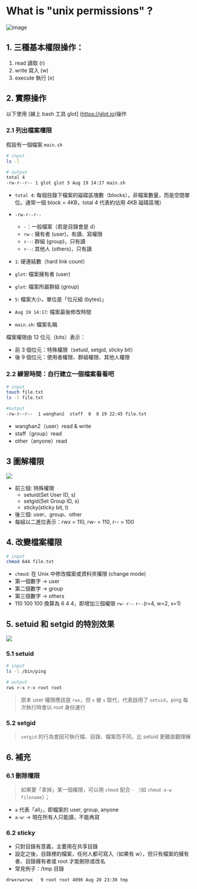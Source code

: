 # What is "unix permissions" ?

![image](https://wizardzines.com/images/uploads/permissions.png)

## 1. 三種基本權限操作：
1. read 讀取 (r)
2. write 寫入 (w)
3. execute 執行 (x)


## 2. 實際操作
以下使用 [線上 bash 工具 glot] (https://glot.io)操作

### 2.1 列出檔案權限
假設有一個檔案 `main.sh`
```bash
# input
ls -l

# output
total 4
-rw-r--r-- 1 glot glot 5 Aug 19 14:17 main.sh
```
- `total 4`: 每個目錄下檔案的磁碟區塊數（blocks），非檔案數量，而是空間單位。通常一個 block = 4KB，total 4 代表約佔用 4KB 磁碟區塊）
- `-rw-r--r--`
  * `-`：一般檔案（若是目錄會是 d）
  * `rw-`: 擁有者 (user)，有讀、寫權限
  * `r--`: 群組 (group)，只有讀
  * `r--`: 其他人 (others)，只有讀


- `1`: 硬連結數（hard link count）
- `glot`: 檔案擁有者 (user)
- `glot`: 檔案所屬群組 (group)
- `5`: 檔案大小，單位是「位元組 (bytes)」
- `Aug 19 14:17`: 檔案最後修改時間
- `main.sh`: 檔案名稱

檔案權限由 12 位元（bits）表示：
- 前 3 個位元：特殊權限（setuid, setgid, sticky bit）
- 後 9 個位元：使用者權限、群組權限、其他人權限

### 2.2 練習時間：自行建立一個檔案看看吧
```bash
# input
touch file.txt
ls -l file.txt

#output
-rw-r--r--  1 wanghan2  staff  0  8 19 22:45 file.txt
```

* wanghan2（user）read & write
* staff（group）read
* other（anyone）read

## 3 圖解權限
![](https://i.meee.com.tw/ve5isma.png)
* 前三個: 特殊權限
  * setuid(Set User ID, s)
  * setgid(Set Group ID, s)
  * sticky(sticky bit, t)
* 後三個:  user、group、other
* 每組以二進位表示：rwx = 110, rw- = 110, r-- = 100

## 4. 改變檔案權限
```bash
# input
chmod 644 file.txt
```
* `chmod`: 在 Unix 中修改檔案或資料夾權限 (change mode)
* 第一個數字 -> user
* 第二個數字 -> group
* 第三個數字 -> others
* 110 100 100 換算為 6 4 4，即增加三個權限 `rw-` `r--` `r--`(r=4, w=2, x=1)


## 5. setuid 和 setgid 的特別效果
![](https://i.meee.com.tw/sPTUGAD.png)
### 5.1 setuid
```bash
# input
ls -l /bin/ping

# output
rws r-x r-x root root
```
> 原本 user 權限應該是 `rwx`，但 `x` 被 `s` 取代，代表啟用了 `setuid`，ping 每次執行時會以 root 身份運行

### 5.2 setgid
> `setgid` 的行為會因可執行檔、目錄、檔案而不同，比 setuid 更難直觀理解

## 6. 補充
### 6.1 刪除權限
> 如果要「拿掉」某一個權限，可以用 `chmod` 配合 `-` （如 `chmod a-w filename`）；
* `a` 代表「all」，即檔案的 user, group, anyone
* `a-w`: → 現在所有人只能讀，不能再寫

### 6.2 sticky
* 只對目錄有意義，主要用在共享目錄
* 設定之後，目錄裡的檔案，任何人都可寫入（如果有 w），但只有檔案的擁有者、目錄擁有者或 root 才能刪除或改名
* 常見例子：/tmp 目錄
```bash
drwxrwxrwx   9 root root 4096 Aug 20 23:30 tmp
```
